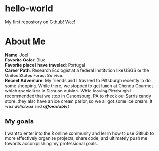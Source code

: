 # hello-world
My first repository on Github! Wee!
# About Me
**Name**: Joel\
**Favorite Color**: Blue\
**Favorite place I have traveled**: Portugal\
**Career Path**: Research Ecologist at a federal Institution like USGS or the United States Forest Service.\
**Recent Adventure**: My friends and I traveled to Pittsburgh recently to do some shopping. While there, we stopped to get lunch at Chendu Gourmet which specializes in Sichuan cuisine. While leaving Pittsburgh I recommended that we stop in Canonsburg, PA to check out Sarris candy store. they also have an ice cream parlor, so we all got some ice cream. It was ***delicious*** and ***afforadable***!
## My goals
I want to enter into the R online community and learn how to use Github to more effectively organize projects, share code, and ultimately push me towards accomplishing my professional goals.
